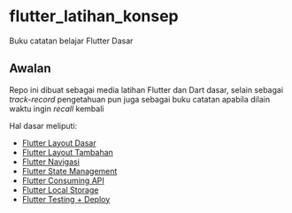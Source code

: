 # flutter_latihan_konsep

Buku catatan belajar Flutter Dasar

## Awalan

Repo ini dibuat sebagai media latihan Flutter dan Dart dasar, selain sebagai *track-record* pengetahuan pun juga sebagai buku catatan apabila dilain waktu ingin *recall* kembali

Hal dasar meliputi:

- [Flutter Layout Dasar](https://flutter.dev/docs/get-started/codelab)
- [Flutter Layout Tambahan](https://flutter.dev/docs/cookbook)
- [Flutter Navigasi](https://flutter.dev/docs/cookbook)
- [Flutter State Management](https://flutter.dev/docs/cookbook)
- [Flutter Consuming API](https://flutter.dev/docs/cookbook)
- [Flutter Local Storage](https://flutter.dev/docs/cookbook)
- [Flutter Testing + Deploy](https://flutter.dev/docs/cookbook)
